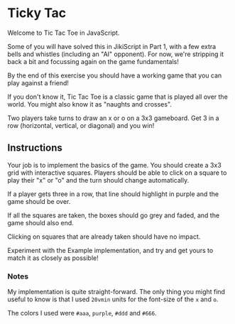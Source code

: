 # Ticky Tac

Welcome to Tic Tac Toe in JavaScript.

Some of you will have solved this in JikiScript in Part 1, with a few extra bells and whistles (including an "AI" opponent). For now, we're stripping it back a bit and focussing again on the game fundamentals!

By the end of this exercise you should have a working game that you can play against a friend!

If you don't know it, Tic Tac Toe is a classic game that is played all over the world. You might also know it as "naughts and crosses".

Two players take turns to draw an x or o on a 3x3 gameboard. Get 3 in a row (horizontal, vertical, or diagonal) and you win!

## Instructions

Your job is to implement the basics of the game. You should create a 3x3 grid with interactive squares. Players should be able to click on a square to play their "x" or "o" and the turn should change automatically.

If a player gets three in a row, that line should highlight in purple and the game should be over.

If all the squares are taken, the boxes should go grey and faded, and the game should also end.

Clicking on squares that are already taken should have no impact.

Experiment with the Example implementation, and try and get yours to match it as closely as possible!

### Notes

My implementation is quite straight-forward. The only thing you might find useful to know is that I used `20vmin` units for the font-size of the `x` and `o`.

The colors I used were `#aaa`, `purple`, `#ddd` and `#666`.
